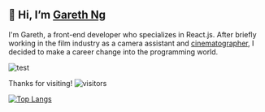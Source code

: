 ## 👋 **Hi, I’m [Gareth Ng](https://garethng.com)**

I'm Gareth, a front-end developer who specializes in React.js. After briefly working in the film industry as a camera assistant and [cinematographer](gcn12.github.io/film-portfolio), I decided to make a career change into the programming world.

![test](https://firebasestorage.googleapis.com/v0/b/portfolio-assets.appspot.com/o/iconmonstr-instagram-14-240.png?alt=media&token=a73af768-a512-4992-9c36-93beb633b44c)

  Thanks for visiting! ![visitors](https://visitor-badge.glitch.me/badge?page_id=garethng.githubreadme)
  
   [![Top Langs](https://github-readme-stats.vercel.app/api/top-langs/?username=gcn12)](https://github.com/gcn12/github-readme-stats)

<!---
gcn12/gcn12 is a ✨ special ✨ repository because its `README.md` (this file) appears on your GitHub profile.
You can click the Preview link to take a look at your changes.
--->
